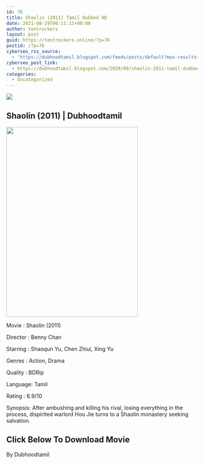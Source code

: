 ```yaml
---
id: 76
title: Shaolin (2011) Tamil Dubbed HD
date: 2021-08-29T06:11:11+00:00
author: tentrockers
layout: post
guid: https://tentrockers.online/?p=76
postid: /?p=76
cyberseo_rss_source:
  - 'https://dubhoodtamil.blogspot.com/feeds/posts/default?max-results=150&start-index=151'
cyberseo_post_link:
  - https://dubhoodtamil.blogspot.com/2020/09/shaolin-2011-tamil-dubbed-hd.html
categories:
  - Uncategorized
---
```

<div class="media_block">
  <img src="https://1.bp.blogspot.com/-nBA0BElhfcQ/X1xrq7LC7JI/AAAAAAAACZI/7aScd1lSZnEHA4M6CIk-z6IpUvUSWhotgCNcBGAsYHQ/s72-w346-h500-c/Shaolin-movie-poster-2.jpg" class="media_thumbnail" />
</div>

## Shaolin (2011) | Dubhoodtamil

<div class="separator">
  <a href="https://1.bp.blogspot.com/-nBA0BElhfcQ/X1xrq7LC7JI/AAAAAAAACZI/7aScd1lSZnEHA4M6CIk-z6IpUvUSWhotgCNcBGAsYHQ/s1600/Shaolin-movie-poster-2.jpg" imageanchor="1"><img loading="lazy" border="0" data-original-height="1600" data-original-width="1112" height="500" src="https://1.bp.blogspot.com/-nBA0BElhfcQ/X1xrq7LC7JI/AAAAAAAACZI/7aScd1lSZnEHA4M6CIk-z6IpUvUSWhotgCNcBGAsYHQ/w346-h500/Shaolin-movie-poster-2.jpg" width="346" /></a>
</div>

Movie	<span></span>:	<span></span>Shaolin (2011)&nbsp;

Director	<span></span>:	<span></span>Benny Chan&nbsp;

Starring	<span></span>:	<span></span>Shaoqun Yu, Chen Zhiui, Xing Yu&nbsp;

Genres	<span></span>:	<span></span>Action, Drama&nbsp;

Quality	<span></span>:	<span></span>BDRip&nbsp;

Language:	<span></span>Tamil&nbsp;

Rating	<span></span>:	<span></span>6.9/10

Synopsis: After ambushing and killing his rival, losing everything in the process, dispirited warlord Hou Jie turns to a Shaolin monastery seeking salvation.

## **<span>Click Below To Download Movie</span>**

By Dubhoodtamil